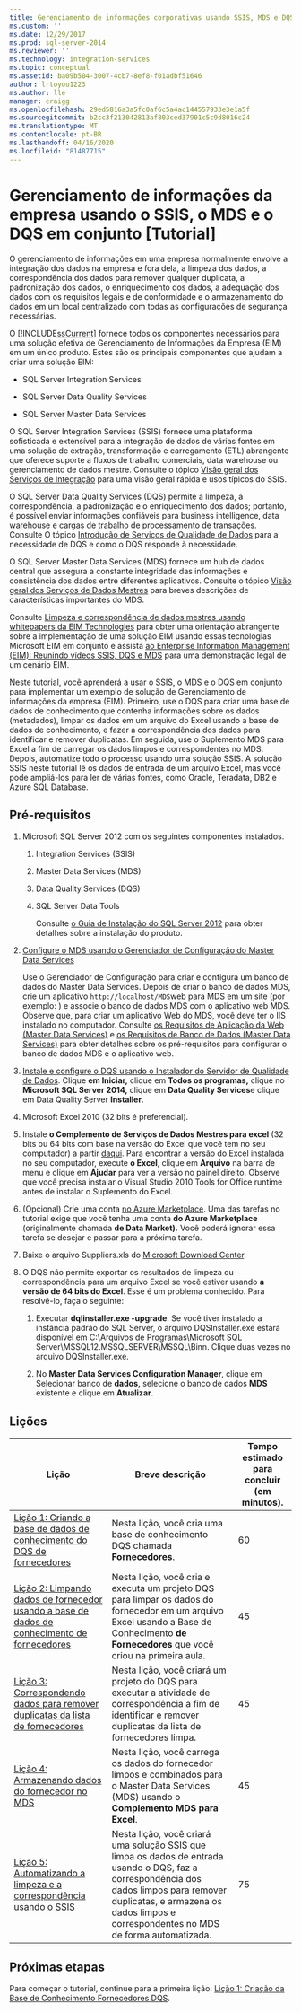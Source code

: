 ```yaml
---
title: Gerenciamento de informações corporativas usando SSIS, MDS e DQS juntos [Tutorial] | Microsoft Docs
ms.custom: ''
ms.date: 12/29/2017
ms.prod: sql-server-2014
ms.reviewer: ''
ms.technology: integration-services
ms.topic: conceptual
ms.assetid: ba09b504-3007-4cb7-8ef8-f01adbf51646
author: lrtoyou1223
ms.author: lle
manager: craigg
ms.openlocfilehash: 29ed5816a3a5fc0af6c5a4ac144557933e3e1a5f
ms.sourcegitcommit: b2cc3f213042813af803ced37901c5c9d8016c24
ms.translationtype: MT
ms.contentlocale: pt-BR
ms.lasthandoff: 04/16/2020
ms.locfileid: "81487715"
---
```

# <a name="enterprise-information-management-using-ssis-mds-and-dqs-together-tutorial"></a>Gerenciamento de informações da empresa usando o SSIS, o MDS e o DQS em conjunto [Tutorial]
  O gerenciamento de informações em uma empresa normalmente envolve a integração dos dados na empresa e fora dela, a limpeza dos dados, a correspondência dos dados para remover qualquer duplicata, a padronização dos dados, o enriquecimento dos dados, a adequação dos dados com os requisitos legais e de conformidade e o armazenamento do dados em um local centralizado com todas as configurações de segurança necessárias.  
  
 O [!INCLUDE[ssCurrent](../includes/sscurrent-md.md)] fornece todos os componentes necessários para uma solução efetiva de Gerenciamento de Informações da Empresa (EIM) em um único produto. Estes são os principais componentes que ajudam a criar uma solução EIM:  
  
-   SQL Server Integration Services  
  
-   SQL Server Data Quality Services  
  
-   SQL Server Master Data Services  
  
 O SQL Server Integration Services (SSIS) fornece uma plataforma sofisticada e extensível para a integração de dados de várias fontes em uma solução de extração, transformação e carregamento (ETL) abrangente que oferece suporte a fluxos de trabalho comerciais, data warehouse ou gerenciamento de dados mestre. Consulte o tópico [Visão geral dos Serviços de Integração](https://msdn.microsoft.com/library/ms141263\(SQL.105\).aspx) para uma visão geral rápida e usos típicos do SSIS.  
  
 O SQL Server Data Quality Services (DQS) permite a limpeza, a correspondência, a padronização e o enriquecimento dos dados; portanto, é possível enviar informações confiáveis para business intelligence, data warehouse e cargas de trabalho de processamento de transações. Consulte O tópico [Introdução de Serviços de Qualidade de Dados](https://msdn.microsoft.com/library/ff877917.aspx) para a necessidade de DQS e como o DQS responde à necessidade.  
  
 O SQL Server Master Data Services (MDS) fornece um hub de dados central que assegura a constante integridade das informações e consistência dos dados entre diferentes aplicativos. Consulte o tópico [Visão geral dos Serviços de Dados Mestres](../master-data-services/master-data-services-overview-mds.md) para breves descrições de características importantes do MDS.  
  
 Consulte [Limpeza e correspondência de dados mestres usando whitepapers da EIM Technologies](https://msdn.microsoft.com/library/hh403491.aspx) para obter uma orientação abrangente sobre a implementação de uma solução EIM usando essas tecnologias Microsoft EIM em conjunto e assista [ao Enterprise Information Management (EIM): Reunindo vídeos SSIS, DQS e MDS](https://go.microsoft.com/fwlink/?LinkId=258672) para uma demonstração legal de um cenário EIM.  
  
 Neste tutorial, você aprenderá a usar o SSIS, o MDS e o DQS em conjunto para implementar um exemplo de solução de Gerenciamento de informações da empresa (EIM). Primeiro, use o DQS para criar uma base de dados de conhecimento que contenha informações sobre os dados (metadados), limpar os dados em um arquivo do Excel usando a base de dados de conhecimento, e fazer a correspondência dos dados para identificar e remover duplicatas. Em seguida, use o Suplemento MDS para Excel a fim de carregar os dados limpos e correspondentes no MDS. Depois, automatize todo o processo usando uma solução SSIS. A solução SSIS neste tutorial lê os dados de entrada de um arquivo Excel, mas você pode ampliá-los para ler de várias fontes, como Oracle, Teradata, DB2 e Azure SQL Database.  
  
## <a name="prerequisites"></a>Pré-requisitos  
  
1.  Microsoft SQL Server 2012 com os seguintes componentes instalados.  
  
    1.  Integration Services (SSIS)  
  
    2.  Master Data Services (MDS)  
  
    3.  Data Quality Services (DQS)  
  
    4.  SQL Server Data Tools  
  
         Consulte [o Guia de Instalação do SQL Server 2012](../database-engine/install-windows/installation-for-sql-server.md) para obter detalhes sobre a instalação do produto.  
  
2.  [Configure o MDS usando o Gerenciador de Configuração do Master Data Services](https://msdn.microsoft.com/library/ee633884.aspx)  
  
     Use o Gerenciador de Configuração para criar e configura um banco de dados do Master Data Services. Depois de criar o banco de dados MDS, crie um aplicativo `http://localhost/MDS`web para MDS em um site (por exemplo: ) e associe o banco de dados MDS com o aplicativo web MDS. Observe que, para criar um aplicativo Web do MDS, você deve ter o IIS instalado no computador. Consulte [os Requisitos de Aplicação da Web (Master Data Services)](https://msdn.microsoft.com/library/ee633744.aspx) e [os Requisitos de Banco de Dados (Master Data Services)](https://msdn.microsoft.com/library/ee633767.aspx) para obter detalhes sobre os pré-requisitos para configurar o banco de dados MDS e o aplicativo web.  
  
3.  [Instale e configure o DQS usando o Instalador do Servidor de Qualidade de Dados](https://msdn.microsoft.com/library/hh231682.aspx). Clique **em Iniciar,** clique em **Todos os programas,** clique no **Microsoft SQL Server 2014,** clique em **Data Quality Services**e clique em Data Quality Server **Installer**.  
  
4.  Microsoft Excel 2010 (32 bits é preferencial).  
  
5.  Instale **o Complemento de Serviços de Dados Mestres para excel** (32 bits ou 64 bits com base na versão do Excel que você tem no seu computador) a partir [daqui](https://www.microsoft.com/download/details.aspx?id=29064). Para encontrar a versão do Excel instalada no seu computador, execute **o Excel**, clique em **Arquivo** na barra de menu e clique em **Ajudar** para ver a versão no painel direito. Observe que você precisa instalar o Visual Studio 2010 Tools for Office runtime antes de instalar o Suplemento do Excel.  
  
6.  (Opcional) Crie uma conta [no Azure Marketplace](https://azuremarketplace.microsoft.com/marketplace/). Uma das tarefas no tutorial exige que você tenha uma conta **do Azure Marketplace** (originalmente chamada **de Data Market).** Você poderá ignorar essa tarefa se desejar e passar para a próxima tarefa.  
  
7.  Baixe o arquivo Suppliers.xls do [Microsoft Download Center](https://www.microsoft.com/download/details.aspx?id=50426).  
  
8.  O DQS não permite exportar os resultados de limpeza ou correspondência para um arquivo Excel se você estiver usando **a versão de 64 bits do Excel**. Esse é um problema conhecido. Para resolvê-lo, faça o seguinte:  
  
    1.  Executar **dqlinstaller.exe -upgrade**. Se você tiver instalado a instância padrão do SQL Server, o arquivo DQSInstaller.exe estará disponível em C:\Arquivos de Programas\Microsoft SQL Server\MSSQL12.MSSQLSERVER\MSSQL\Binn. Clique duas vezes no arquivo DQSInstaller.exe.  
  
    2.  No **Master Data Services Configuration Manager**, clique em Selecionar banco de **dados,** selecione o banco de dados **MDS** existente e clique em **Atualizar**.  
  
## <a name="lessons"></a>Lições  
  
|Lição|Breve descrição|Tempo estimado para concluir (em minutos).|  
|------------|-----------------------|------------------------------------------------|  
|[Lição 1: Criando a base de dados de conhecimento do DQS de fornecedores](../../2014/tutorials/lesson-1-creating-the-suppliers-dqs-knowledge-base.md)|Nesta lição, você cria uma base de conhecimento DQS chamada **Fornecedores**.|60|  
|[Lição 2: Limpando dados de fornecedor usando a base de dados de conhecimento de fornecedores](../../2014/tutorials/lesson-2-cleansing-supplier-data-using-the-suppliers-knowledge-base.md)|Nesta lição, você cria e executa um projeto DQS para limpar os dados do fornecedor em um arquivo Excel usando a Base de Conhecimento **de Fornecedores** que você criou na primeira aula.|45|  
|[Lição 3: Correspondendo dados para remover duplicatas da lista de fornecedores](../../2014/tutorials/lesson-3-matching-data-to-remove-duplicates-from-supplier-list.md)|Nesta lição, você criará um projeto do DQS para executar a atividade de correspondência a fim de identificar e remover duplicatas da lista de fornecedores limpa.|45|  
|[Lição 4: Armazenando dados do fornecedor no MDS](../../2014/tutorials/lesson-4-storing-supplier-data-in-mds.md)|Nesta lição, você carrega os dados do fornecedor limpos e combinados para o Master Data Services (MDS) usando o **Complemento MDS para Excel**.|45|  
|[Lição 5: Automatizando a limpeza e a correspondência usando o SSIS](../../2014/tutorials/lesson-5-automating-the-cleansing-and-matching-using-ssis.md)|Nesta lição, você criará uma solução SSIS que limpa os dados de entrada usando o DQS, faz a correspondência dos dados limpos para remover duplicatas, e armazena os dados limpos e correspondentes no MDS de forma automatizada.|75|  
  
## <a name="next-steps"></a>Próximas etapas  
 Para começar o tutorial, continue para a primeira lição: [Lição 1: Criação da Base de Conhecimento Fornecedores DQS](../../2014/tutorials/lesson-1-creating-the-suppliers-dqs-knowledge-base.md).  
  
  
